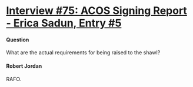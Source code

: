 # [Interview #75: ACOS Signing Report - Erica Sadun, Entry #5](https://www.theoryland.com/intvmain.php?i=75#5)

#### Question

What are the actual requirements for being raised to the shawl?

#### Robert Jordan

RAFO.

